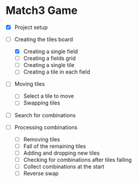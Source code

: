 # Match3 Game

-   [x] Project setup

-   [ ] Creating the tiles board

    -   [x] Creating a single field
    -   [ ] Creating a fields grid
    -   [ ] Creating a single tile
    -   [ ] Creating a tile in each field

-   [ ] Moving tiles

    -   [ ] Select a tile to move
    -   [ ] Swapping tiles

-   [ ] Search for combinations

-   [ ] Processing combinations
    -   [ ] Removing tiles
    -   [ ] Fall of the remaining tiles
    -   [ ] Adding and dropping new tiles
    -   [ ] Checking for combinations after tiles falling
    -   [ ] Collect combinations at the start
    -   [ ] Reverse swap
